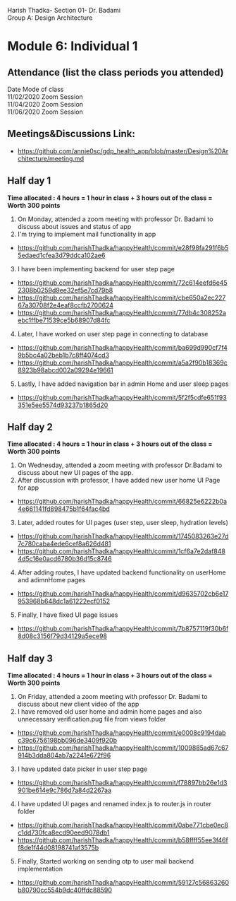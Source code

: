 
Harish Thadka- Section 01- Dr. Badami  
Group A: Design Architecture
# Module 6: Individual 1

## Attendance (list the class periods you attended)

Date    Mode of class  
11/02/2020 Zoom Session    
11/04/2020 Zoom Session  
11/06/2020 Zoom Session 

## Meetings&Discussions Link:
- https://github.com/annie0sc/gdp_health_app/blob/master/Design%20Architecture/meeting.md

 ## Half day 1
**Time allocated : 4 hours = 1 hour in class + 3 hours out of the class = Worth 300 points**
1. On Monday, attended a zoom meeting with professor Dr. Badami to discuss about issues and status of app
2. I'm trying to implement mail functionality in app
- https://github.com/harishThadka/happyHealth/commit/e28f98fa291f6b55edaed1cfea3d79ddca102ae6
3. I have been implementing backend for user step page
- https://github.com/harishThadka/happyHealth/commit/72c614eefd6e452308b0259d9ee32ef5e7cd79b8
- https://github.com/harishThadka/happyHealth/commit/cbe650a2ec22767a30708f2e4eaf8ccfb2700624
- https://github.com/harishThadka/happyHealth/commit/77db4c308252aebc1ffbe71539ce5b68907d84fc
4. Later,  I have worked on user step page in connecting to database
- https://github.com/harishThadka/happyHealth/commit/ba699d990cf7f49b5bc4a02beb1b7c8ff4074cd3
- https://github.com/harishThadka/happyHealth/commit/a5a2f90b18369c8923b98abcd002a09294e19661
5. Lastly, I have added navigation bar in admin Home and user sleep pages
- https://github.com/harishThadka/happyHealth/commit/5f2f5cdfe651f93351e5ee5574d93237b1865d20

 ## Half day 2
 **Time allocated : 4 hours = 1 hour in class + 3 hours out of the class = Worth 300 points** 
 1. On Wednesday, attended a zoom meeting with professor Dr.Badami to discuss about new UI pages of the app.
 2. After discussion with professor, I have added new user home UI Page for app
 - https://github.com/harishThadka/happyHealth/commit/66825e6222b0a4e661141fd898475b1f64fac4bd
 3. Later, added routes for UI pages (user step, user sleep, hydration levels)
 - https://github.com/harishThadka/happyHealth/commit/1745083263e27d7c780caba4ede6cef8a626d481
 - https://github.com/harishThadka/happyHealth/commit/1cf6a7e2daf8484d5c16e0acd6780b36d15c8746
 4. After adding routes, I have updated backend functionality on userHome and adimnHome pages
 - https://github.com/harishThadka/happyHealth/commit/d9635702cb6e17953968b648dc1a61222ecf0152
 5. Finally, I have fixed UI page issues
 - https://github.com/harishThadka/happyHealth/commit/7b8757119f30b6f8d08c3156f79d34129a5ece98
 ## Half day 3
 **Time allocated : 4 hours = 1 hour in class + 3 hours out of the class = Worth 300 points**   
1. On Friday, attended a zoom meeting with professor Dr. Badami to discuss about new client video of the app
2. I have removed old user home and admin home pages and also unnecessary verification.pug file from views folder
- https://github.com/harishThadka/happyHealth/commit/e0008c9194dabc39c6756198bb096de3409f920b
- https://github.com/harishThadka/happyHealth/commit/1009885ad67c67914b3dda804ab7a2241e672f96
3. I have updated date picker in user step page
- https://github.com/harishThadka/happyHealth/commit/f78897bb26e1d3901be614e9c786d7a84d2267aa
4. I have updated UI pages and renamed index.js to router.js in router folder
- https://github.com/harishThadka/happyHealth/commit/0abe771cbe0ec8c1dd730fca8ecd90eed9078db1
- https://github.com/harishThadka/happyHealth/commit/b58ffff55ee3f46ff8de1f44d08198741af3575b
5. Finally, Started working on sending otp to user mail backend implementation
- https://github.com/harishThadka/happyHealth/commit/59127c56863260b80790cc554b9dc40ffdc88590
